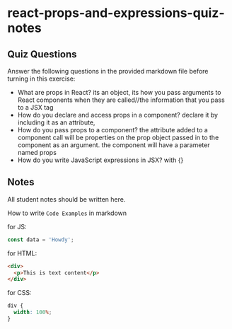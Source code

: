 # react-props-and-expressions-quiz-notes

## Quiz Questions

Answer the following questions in the provided markdown file before turning in this exercise:

- What are props in React?
  its an object, its how you pass arguments to React components when they are called//the information that you pass to a JSX tag
- How do you declare and access props in a component?
  declare it by including it as an attribute,
- How do you pass props to a component?
  the attribute added to a component call will be properties on the prop object passed in to the component as an argument. the component will have a parameter named props
- How do you write JavaScript expressions in JSX?
  with {}

## Notes

All student notes should be written here.

How to write `Code Examples` in markdown

for JS:

```javascript
const data = 'Howdy';
```

for HTML:

```html
<div>
  <p>This is text content</p>
</div>
```

for CSS:

```css
div {
  width: 100%;
}
```
